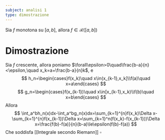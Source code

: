 ```yaml
---
subject: analisi 1
type: dimostrazione
---
```

Sia $f$ monotona su $[a,b]$, allora $f\in\mathcal{R}([a,b])$
# Dimostrazione
Sia $f$ crescente, allora poniamo $\forall\epsilon>0\quad\frac{b-a}{n}<\epsilon,\quad x_k=a+\frac{b-a}{n}k$, e
$$
h_n=\begin{cases}f(x_k)\quad x\in(x_{k-1},x_k]\\f(a)\quad x=a\end{cases}
$$
$$
g_n=\begin{cases}f(x_{k-1})\quad x\in[x_{k-1},x_k)\\f(b)\quad x=b\end{cases}
$$
Allora
$$
\int_a^bh_n(x)dx-\int_a^bg_n(x)dx=\sum_{k=1}^{n}f(x_k)\Delta x-\sum_{k=1}^{n}f(x_{k-1})\Delta x=\sum_{k=1}^n(f(x_k)-f(x_{k-1}))\Delta x=\frac{f(b)-f(a)}{n}(b-a)\le\epsilon(f(b)-f(a))
$$
Che soddisfa [[Integrale secondo Riemann]] $\square$